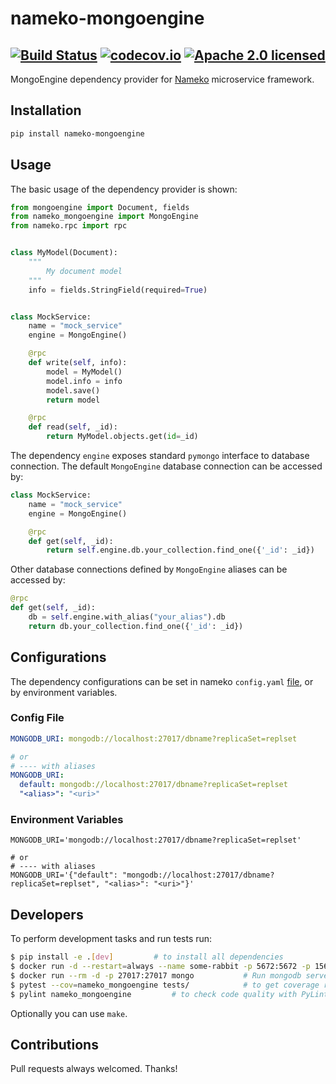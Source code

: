 # nameko-mongoengine

[![Build Status](https://travis-ci.com/ketgo/nameko-mongoengine.svg?branch=master)](https://travis-ci.com/ketgo/nameko-mongoengine)
[![codecov.io](https://codecov.io/gh/ketgo/nameko-mongoengine/coverage.svg?branch=master)](https://codecov.io/gh/ketgo/nameko-mongoengine/coverage.svg?branch=master)
[![Apache 2.0 licensed](https://img.shields.io/badge/License-Apache%202.0-yellow.svg)](LICENSE)
---

MongoEngine dependency provider for [Nameko](https://github.com/nameko/nameko) microservice framework.

## Installation

```bash
pip install nameko-mongoengine
```

## Usage

The basic usage of the dependency provider is shown:
```python
from mongoengine import Document, fields
from nameko_mongoengine import MongoEngine
from nameko.rpc import rpc


class MyModel(Document):
    """
        My document model
    """
    info = fields.StringField(required=True)


class MockService:
    name = "mock_service"
    engine = MongoEngine()

    @rpc
    def write(self, info):
        model = MyModel()
        model.info = info
        model.save()
        return model

    @rpc
    def read(self, _id):
        return MyModel.objects.get(id=_id)
```

The dependency `engine` exposes standard `pymongo` interface to database connection. The default `MongoEngine` database connection can be accessed by:
```python
class MockService:
    name = "mock_service"
    engine = MongoEngine()

    @rpc
    def get(self, _id):
        return self.engine.db.your_collection.find_one({'_id': _id})
```
Other database connections defined by `MongoEngine` aliases can be accessed by:
```python
@rpc
def get(self, _id):
    db = self.engine.with_alias("your_alias").db
    return db.your_collection.find_one({'_id': _id})
```

## Configurations

The dependency configurations can be set in nameko `config.yaml` [file](https://docs.nameko.io/en/stable/cli.html), or by environment variables. 

### Config File

```yaml
MONGODB_URI: mongodb://localhost:27017/dbname?replicaSet=replset

# or
# ---- with aliases
MONGODB_URI:
  default: mongodb://localhost:27017/dbname?replicaSet=replset
  "<alias>": "<uri>"
```

### Environment Variables

```.env
MONGODB_URI='mongodb://localhost:27017/dbname?replicaSet=replset'

# or
# ---- with aliases
MONGODB_URI='{"default": "mongodb://localhost:27017/dbname?replicaSet=replset", "<alias>": "<uri>"}'
```

## Developers

To perform development tasks and run tests run:
```bash
$ pip install -e .[dev]			# to install all dependencies
$ docker run -d --restart=always --name some-rabbit -p 5672:5672 -p 15672:15672 rabbitmq:3-management   # Run rabbitmq-management server
$ docker run --rm -d -p 27017:27017 mongo			# Run mongodb server on docker
$ pytest --cov=nameko_mongoengine tests/			# to get coverage report
$ pylint nameko_mongoengine			# to check code quality with PyLint
```
Optionally you can use `make`.

## Contributions

Pull requests always welcomed. Thanks!
